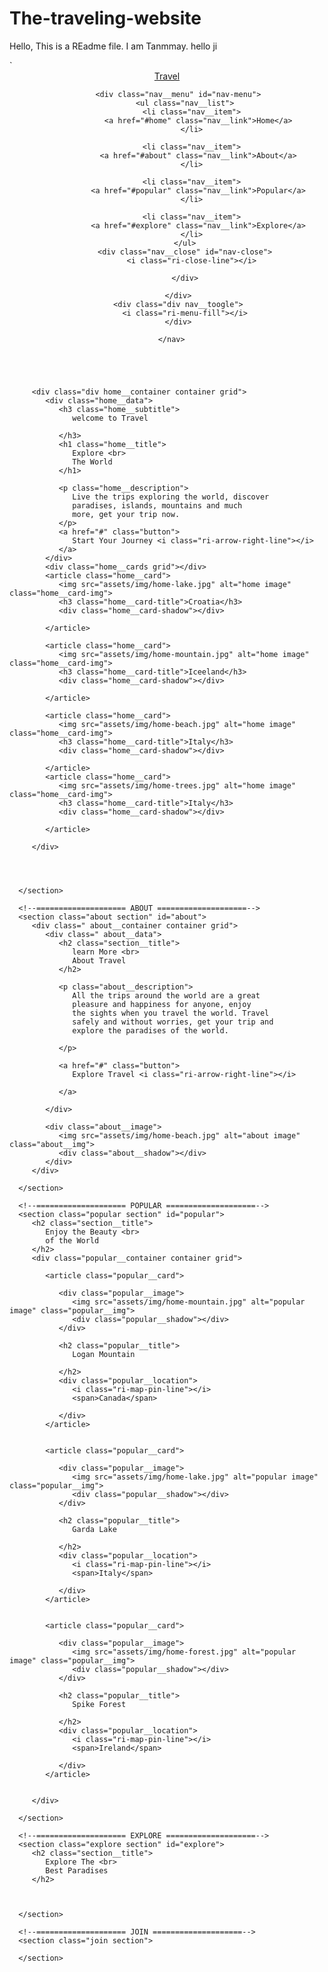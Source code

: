# The-traveling-website
Hello, This is a REadme file.
I am Tanmmay. hello ji

<!DOCTYPE html>
<html lang="en">

<head>
   <meta charset="UTF-8">
   <meta name="viewport" content="width=device-width, initial-scale=1.0">
   <link rel="shortcut icon" href="assets/img/favicon.png" type="image/x-icon">
   <link href="https://cdn.jsdelivr.net/npm/remixicon@3.2.0/fonts/remixicon.css" rel="stylesheet">
   <link rel="stylesheet" href="assets/css/styles.css"> `
   <title>Responsive travel website - Bedimcode</title>
</head>

<body>
   <!--==================== HEADER ====================-->
   <header class="header" id="header">
      <nav class="nav container">
         <a href="#" class="nav__logo">
            Travel
         </a>

         <div class="nav__menu" id="nav-menu">
            <ul class="nav__list">
               <li class="nav__item">
                  <a href="#home" class="nav__link">Home</a>
               </li>

               <li class="nav__item">
                  <a href="#about" class="nav__link">About</a>
               </li>

               <li class="nav__item">
                  <a href="#popular" class="nav__link">Popular</a>
               </li>

               <li class="nav__item">
                  <a href="#explore" class="nav__link">Explore</a>
               </li>
            </ul>
            <div class="nav__close" id="nav-close">
               <i class="ri-close-line"></i>

            </div>

         </div>
         <div class="div nav__toogle">
            <i class="ri-menu-fill"></i>
         </div>

      </nav>

   </header>

   <!--==================== MAIN ====================-->
   <main class="main">
      <!--==================== HOME ====================-->
      <section class="home section" id="home">
         <img src="assets/img/home-bg.jpg" alt="" class="home__bg">
         <div class="div home__shadow"></div>

         <div class="div home__container container grid">
            <div class="home__data">
               <h3 class="home__subtitle">
                  welcome to Travel

               </h3>
               <h1 class="home__title">
                  Explore <br>
                  The World
               </h1>

               <p class="home__description">
                  Live the trips exploring the world, discover
                  paradises, islands, mountains and much
                  more, get your trip now.
               </p>
               <a href="#" class="button">
                  Start Your Journey <i class="ri-arrow-right-line"></i>
               </a>
            </div>
            <div class="home__cards grid"></div>
            <article class="home__card">
               <img src="assets/img/home-lake.jpg" alt="home image" class="home__card-img">
               <h3 class="home__card-title">Croatia</h3>
               <div class="home__card-shadow"></div>

            </article>

            <article class="home__card">
               <img src="assets/img/home-mountain.jpg" alt="home image" class="home__card-img">
               <h3 class="home__card-title">Iceeland</h3>
               <div class="home__card-shadow"></div>

            </article>

            <article class="home__card">
               <img src="assets/img/home-beach.jpg" alt="home image" class="home__card-img">
               <h3 class="home__card-title">Italy</h3>
               <div class="home__card-shadow"></div>

            </article>
            <article class="home__card">
               <img src="assets/img/home-trees.jpg" alt="home image" class="home__card-img">
               <h3 class="home__card-title">Italy</h3>
               <div class="home__card-shadow"></div>

            </article>

         </div>




      </section>

      <!--==================== ABOUT ====================-->
      <section class="about section" id="about">
         <div class=" about__container container grid">
            <div class=" about__data">
               <h2 class="section__title">
                  learn More <br>
                  About Travel
               </h2>

               <p class="about__description">
                  All the trips around the world are a great
                  pleasure and happiness for anyone, enjoy
                  the sights when you travel the world. Travel
                  safely and without worries, get your trip and
                  explore the paradises of the world.

               </p>

               <a href="#" class="button">
                  Explore Travel <i class="ri-arrow-right-line"></i>

               </a>

            </div>

            <div class="about__image">
               <img src="assets/img/home-beach.jpg" alt="about image" class="about__img">
               <div class="about__shadow"></div>
            </div>
         </div>

      </section>

      <!--==================== POPULAR ====================-->
      <section class="popular section" id="popular">
         <h2 class="section__title">
            Enjoy the Beauty <br>
            of the World
         </h2>
         <div class="popular__container container grid">

            <article class="popular__card">

               <div class="popular__image">
                  <img src="assets/img/home-mountain.jpg" alt="popular image" class="popular__img">
                  <div class="popular__shadow"></div>
               </div>

               <h2 class="popular__title">
                  Logan Mountain

               </h2>
               <div class="popular__location">
                  <i class="ri-map-pin-line"></i>
                  <span>Canada</span>

               </div>
            </article>


            <article class="popular__card">

               <div class="popular__image">
                  <img src="assets/img/home-lake.jpg" alt="popular image" class="popular__img">
                  <div class="popular__shadow"></div>
               </div>

               <h2 class="popular__title">
                  Garda Lake

               </h2>
               <div class="popular__location">
                  <i class="ri-map-pin-line"></i>
                  <span>Italy</span>

               </div>
            </article>


            <article class="popular__card">

               <div class="popular__image">
                  <img src="assets/img/home-forest.jpg" alt="popular image" class="popular__img">
                  <div class="popular__shadow"></div>
               </div>

               <h2 class="popular__title">
                  Spike Forest

               </h2>
               <div class="popular__location">
                  <i class="ri-map-pin-line"></i>
                  <span>Ireland</span>

               </div>
            </article>


         </div>

      </section>

      <!--==================== EXPLORE ====================-->
      <section class="explore section" id="explore">
         <h2 class="section__title">
            Explore The <br>
            Best Paradises
         </h2>



      </section>

      <!--==================== JOIN ====================-->
      <section class="join section">

      </section>
   </main>

   <!--==================== FOOTER ====================-->
   <footer class="footer">

   </footer>

   <!--========== SCROLL UP ==========-->


   <!--=============== SCROLLREVEAL ===============-->
   <script src=""></script>

   <!--=============== MAIN JS ===============-->
   <script src="main.js"></script>
</body>

</html>

